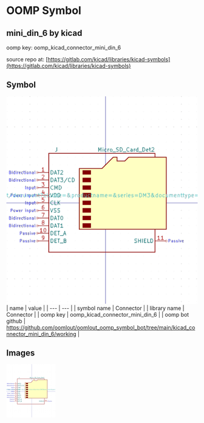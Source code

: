 # OOMP Symbol  
## mini_din_6  by kicad  
  
oomp key: oomp_kicad_connector_mini_din_6  
  
source repo at: [https://gitlab.com/kicad/libraries/kicad-symbols](https://gitlab.com/kicad/libraries/kicad-symbols)  
## Symbol  
  
[![working.png](working_600.png)](working.png)  
| name | value | 
| --- | --- | 
| symbol name | Connector | 
| library name | Connector | 
| oomp key | oomp_kicad_connector_mini_din_6 | 
| oomp bot github | https://github.com/oomlout/oomlout_oomp_symbol_bot/tree/main/kicad_connector_mini_din_6/working | 
## Images  
  
[![working.png](working_140.png)](working.png)  
